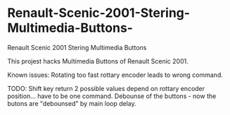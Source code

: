 # Renault-Scenic-2001-Stering-Multimedia-Buttons-
Renault Scenic 2001 Stering Multimedia Buttons 

This projest hacks Multimedia Buttons of Renault Scenic 2001.

Known issues:
Rotating too fast rottary encoder leads to wrong command.

TODO:
Shift key return 2 possible values depend on rottary encoder position... have to be one command.
Debounse of the buttons - now the butons are "debounsed" by main loop delay.
